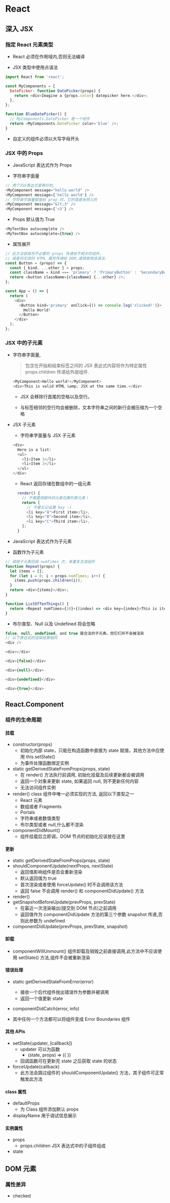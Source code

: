 # React

## 深入 JSX

### 指定 React 元素类型

- React 必须在作用域内,否则无法编译

- JSX 类型中使用点语法

```javascript
import React from 'react';

const MyComponents = {
  DatePicker: function DatePicker(props) {
    return <div>Imagine a {props.color} datepicker here.</div>;
  },
};

function BlueDatePicker() {
  // MyComponents.DatePicker 是一个组件
  return <MyComponents.DatePicker color='blue' />;
}
```

- 自定义的组件必须以大写字母开头

### JSX 中的 Props

- JavaScript 表达式作为 Props

- 字符串字面量

```javascript
// 两个JSX表达式是等价的,
<MyComponent message="hello world" />
<MyComponent message={'hello world'} />
// 字符串字面量赋值给 prop 时，它的值是未转义的
<MyComponent message="&lt;3" />
<MyComponent message={'<3'} />
```

- Props 默认值为 True

```javascript
<MyTextBox autocomplete />
<MyTextBox autocomplete={true} />
```

- 属性展开

```javascript
// 此方法容易将不必要的 props 传递给不相关的组件，
// 或者将无效的 HTML 属性传递给 DOM,谨慎使用该语法.
const Button = (props) => {
  const { kind, ...other } = props;
  const className = kind === 'primary' ? 'PrimaryButton' : 'SecondaryButton';
  return <button className={className} {...other} />;
};

const App = () => {
  return (
    <div>
      <Button kind='primary' onClick={() => console.log('clicked!')}>
        Hello World!
      </Button>
    </div>
  );
};
```

### JSX 中的子元素

- 字符串字面量,

  > 包含在开始和结束标签之间的 JSX 表达式内容将作为特定属性 props.children 传递给外层组件.

  ```javascript
  <MyComponent>Hello world!</MyComponent>
  <div>This is valid HTML &amp; JSX at the same time.</div>
  ```

  - JSX 会移除行首尾的空格以及空行。

  - 与标签相邻的空行均会被删除，文本字符串之间的新行会被压缩为一个空格

- JSX 子元素

  - 字符串字面量与 JSX 子元素

  ```javascript
  <div>
    Here is a list:
    <ul>
      <li>Item 1</li>
      <li>Item 2</li>
    </ul>
  </div>
  ```

  - React 返回存储在数组中的一组元素

  ```javascript
    render() {
      // 不需要用额外的元素包裹列表元素！
      return [
        // 不要忘记设置 key :)
        <li key="A">First item</li>,
        <li key="B">Second item</li>,
        <li key="C">Third item</li>,
      ];
    }
  ```

- JavaScript 表达式作为子元素

- 函数作为子元素

```javascript
// 调用子元素回调 numTimes 次，来重复生成组件
function Repeat(props) {
  let items = [];
  for (let i = 0; i < props.numTimes; i++) {
    items.push(props.children(i));
  }
  return <div>{items}</div>;
}

function ListOfTenThings() {
  return <Repeat numTimes={10}>{(index) => <div key={index}>This is item {index} in the list</div>}</Repeat>;
}
```

- 布尔类型、Null 以及 Undefined 将会忽略

```javascript
false, null, undefined, and true 是合法的子元素。但它们并不会被渲染
// 以下表达式的渲染结果相同
<div />

<div></div>

<div>{false}</div>

<div>{null}</div>

<div>{undefined}</div>

<div>{true}</div>
```

## React.Component

### 组件的生命周期

#### 挂载

- constructor(props)
  - 初始化内部 state，只能在构造函数中直接为 state 赋值，其他方法中应使用 this.setState()
  - 为事件处理函数绑定实例
- static getDerivedStateFromProps(props, state)
  - 在 render() 方法执行前调用, 初始化挂载及后续更新都会被调用
  - 返回一个对象来更新 state, 如果返回 null, 则不更新任何内容
  - 无法访问组件实例
- render() class 组件中唯一必须实现的方法, 返回以下类型之一
  - React 元素
  - 数组或者 Fragments
  - Portals
  - 字符串或者数值类型
  - 布尔类型或者 null,什么都不渲染
- componentDidMount()
  - 组件挂载后立即调，DOM 节点的初始化应该放在这里

#### 更新

- static getDerivedStateFromProps(props, state)
- shouldComponentUpdate(nextProps, nextState)
  - 返回值影响组件是否会重新渲染
  - 默认返回值为 true
  - 首次渲染或者使用 forceUpdate() 时不会调用该方法
  - 返回 false 不会调用 render() 和 componentDidUpdate() 方法
- render()
- getSnapshotBeforeUpdate(prevProps, prevState)
  - 在最近一次渲染输出(提交到 DOM 节点)之前调用
  - 返回值作为 componentDidUpdate 方法的第三个参数 snapshot 传递,否则此参数为 undefined
- componentDidUpdate(prevProps, prevState, snapshot)

#### 卸载

- componentWillUnmount() 组件卸载及销毁之前直接调用,此方法中不应该使用 setState() 方法,组件不会被重新渲染

#### 错误处理

- static getDerivedStateFromError(error)
  - 接收一个后代组件抛出错误作为参数并被调用
  - 返回一个值更新 state
- componentDidCatch(error, info)

- 其中任何一个方法都可以将组件变成 Error Boundaries 组件

#### 其他 APIs

- setState(updater, [callback])
  - updater 可以为函数
    - (state, props) => ({ })
  - 回调函数可在更新完 state 之后获取 state 的状态
- forceUpdate(callback)
  - 此方法会跳过组件的 shouldComponentUpdate() 方法，其子组件可正常触发此方法

#### class 属性

- defaultProps
  - 为 Class 组件添加默认 props
- displayName 用于调试信息展示

#### 实例属性

- props
  - props.children JSX 表达式中的子组件组成
- state

## DOM 元素

### 属性差异

- checked

